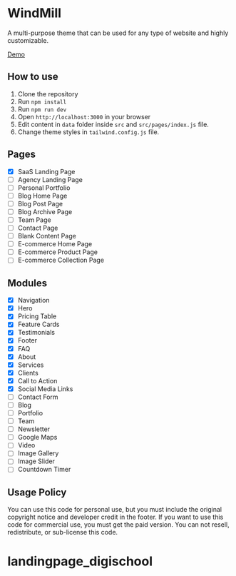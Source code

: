 # WindMill

A multi-purpose theme that can be used for any type of website and highly customizable.

[Demo](https://windmill.bansal.io)

## How to use

1. Clone the repository
2. Run `npm install`
3. Run `npm run dev`
4. Open `http://localhost:3000` in your browser
5. Edit content in `data` folder inside `src` and `src/pages/index.js` file.
6. Change theme styles in `tailwind.config.js` file.

## Pages

- [x] SaaS Landing Page
- [ ] Agency Landing Page
- [ ] Personal Portfolio
- [ ] Blog Home Page
- [ ] Blog Post Page
- [ ] Blog Archive Page
- [ ] Team Page
- [ ] Contact Page
- [ ] Blank Content Page
- [ ] E-commerce Home Page
- [ ] E-commerce Product Page
- [ ] E-commerce Collection Page

## Modules

- [x] Navigation
- [x] Hero
- [x] Pricing Table
- [x] Feature Cards
- [x] Testimonials
- [x] Footer
- [x] FAQ
- [x] About
- [x] Services
- [x] Clients
- [x] Call to Action
- [x] Social Media Links
- [ ] Contact Form
- [ ] Blog
- [ ] Portfolio
- [ ] Team
- [ ] Newsletter
- [ ] Google Maps
- [ ] Video
- [ ] Image Gallery
- [ ] Image Slider
- [ ] Countdown Timer

## Usage Policy

You can use this code for personal use, but you must include the original copyright notice and developer credit in the footer. If you want to use this code for commercial use, you must get the paid version. You can not resell, redistribute, or sub-license this code.
# landingpage_digischool
